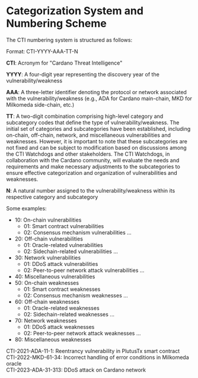 # Categorization System and Numbering Scheme

The CTI numbering system is structured as follows:

Format: CTI-YYYY-AAA-TT-N

**CTI**: Acronym for "Cardano Threat Intelligence"

**YYYY**: A four-digit year representing the discovery year of the vulnerability/weakness

**AAA**: A three-letter identifier denoting the protocol or network associated with the vulnerability/weakness (e.g., ADA for Cardano main-chain, MKD for Milkomeda side-chain, etc.)

**TT**: A two-digit combination comprising high-level category and subcategory codes that define the type of vulnerability/weakness. The initial set of categories and subcategories have been established, including on-chain, off-chain, network, and miscellaneous vulnerabilities and weaknesses. However, it is important to note that these subcategories are not fixed and can be subject to modification based on discussions among the CTI Watchdogs and other stakeholders. The CTI Watchdogs, in collaboration with the Cardano community, will evaluate the needs and requirements and make necessary adjustments to the subcategories to ensure effective categorization and organization of vulnerabilities and weaknesses.

**N**: A natural number assigned to the vulnerability/weakness within its respective category and subcategory

Some examples:

- 10: On-chain vulnerabilities
  - 01: Smart contract vulnerabilities
  - 02: Consensus mechanism vulnerabilities
    ...
- 20: Off-chain vulnerabilities
  - 01: Oracle-related vulnerabilities
  - 02: Sidechain-related vulnerabilities
    ...
- 30: Network vulnerabilities
  - 01: DDoS attack vulnerabilities
  - 02: Peer-to-peer network attack vulnerabilities
    ...
- 40: Miscellaneous vulnerabilities
- 50: On-chain weaknesses
  - 01: Smart contract weaknesses
  - 02: Consensus mechanism weaknesses
    ...
- 60: Off-chain weaknesses
  - 01: Oracle-related weaknesses
  - 02: Sidechain-related weaknesses
    ...
- 70: Network weaknesses
  - 01: DDoS attack weaknesses
  - 02: Peer-to-peer network attack weaknesses
    ...
- 80: Miscellaneous weaknesses

CTI-2021-ADA-11-1: Reentrancy vulnerability in PlutusTx smart contract  
CTI-2022-MKD-61-34: Incorrect handling of error conditions in Milkomeda oracle  
CTI-2023-ADA-31-313: DDoS attack on Cardano network